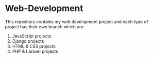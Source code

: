 # Web-Development
This repository contains my web development project and each type of project has their own branch which are:

1) JavaScript projects
2) Django projects
3) HTML & CSS projects
4) PHP & Laravel projects
